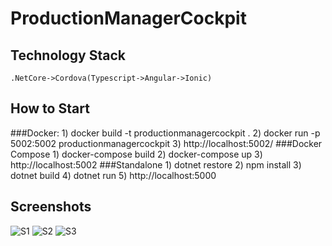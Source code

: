 # ProductionManagerCockpit

## Technology Stack

	.NetCore->Cordova(Typescript->Angular->Ionic)

## How to Start

###Docker:
	 1) docker build -t productionmanagercockpit .
	 2) docker run -p 5002:5002 productionmanagercockpit
	 3) http://localhost:5002/
###Docker Compose
	1) docker-compose build
	2) docker-compose up
	3) http://localhost:5002
###Standalone
	1) dotnet restore
	2) npm install
	3) dotnet build
	4) dotnet run
	5) http://localhost:5000

## Screenshots
![S1](https://projects.teco.edu/projects/scaleit-ap2/repository/production-manager-cockpit/revisions/master/entry/SCREENSHOTS/Screenshot%20from%202017-10-30%2012-54-00.png)
![S2](https://projects.teco.edu/projects/scaleit-ap2/repository/production-manager-cockpit/revisions/master/entry/SCREENSHOTS/Screenshot%20from%202017-10-30%2012-54-59.png)
![S3](https://projects.teco.edu/projects/scaleit-ap2/repository/production-manager-cockpit/revisions/master/entry/SCREENSHOTS/Screenshot%20from%202017-10-30%2012-57-20.png)
